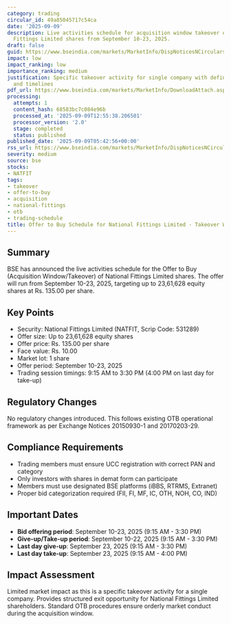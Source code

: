 ```yaml
---
category: trading
circular_id: 49a85045717c54ca
date: '2025-09-09'
description: Live activities schedule for acquisition window takeover of National
  Fittings Limited shares from September 10-23, 2025.
draft: false
guid: https://www.bseindia.com/markets/MarketInfo/DispNoticesNCirculars.aspx?Noticeid={9B1730B4-4099-4B21-92C6-7167208AEFA0}&noticeno=20250909-4&dt=09/09/2025&icount=4&totcount=57&flag=0
impact: low
impact_ranking: low
importance_ranking: medium
justification: Specific takeover activity for single company with defined procedures
  and timelines
pdf_url: https://www.bseindia.com/markets/MarketInfo/DownloadAttach.aspx?id=20250909-4&attachedId=
processing:
  attempts: 1
  content_hash: 68583bc7c084e96b
  processed_at: '2025-09-09T12:55:38.206501'
  processor_version: '2.0'
  stage: completed
  status: published
published_date: '2025-09-09T05:42:56+00:00'
rss_url: https://www.bseindia.com/markets/MarketInfo/DispNoticesNCirculars.aspx?Noticeid={9B1730B4-4099-4B21-92C6-7167208AEFA0}&noticeno=20250909-4&dt=09/09/2025&icount=4&totcount=57&flag=0
severity: medium
source: bse
stocks:
- NATFIT
tags:
- takeover
- offer-to-buy
- acquisition
- national-fittings
- otb
- trading-schedule
title: Offer to Buy Schedule for National Fittings Limited - Takeover Window
---
```


## Summary

BSE has announced the live activities schedule for the Offer to Buy (Acquisition Window/Takeover) of National Fittings Limited shares. The offer will run from September 10-23, 2025, targeting up to 23,61,628 equity shares at Rs. 135.00 per share.

## Key Points

- Security: National Fittings Limited (NATFIT, Scrip Code: 531289)
- Offer size: Up to 23,61,628 equity shares
- Offer price: Rs. 135.00 per share
- Face value: Rs. 10.00
- Market lot: 1 share
- Offer period: September 10-23, 2025
- Trading session timings: 9:15 AM to 3:30 PM (4:00 PM on last day for take-up)

## Regulatory Changes

No regulatory changes introduced. This follows existing OTB operational framework as per Exchange Notices 20150930-1 and 20170203-29.

## Compliance Requirements

- Trading members must ensure UCC registration with correct PAN and category
- Only investors with shares in demat form can participate
- Members must use designated BSE platforms (iBBS, RTRMS, Extranet)
- Proper bid categorization required (FII, FI, MF, IC, OTH, NOH, CO, IND)

## Important Dates

- **Bid offering period**: September 10-23, 2025 (9:15 AM - 3:30 PM)
- **Give-up/Take-up period**: September 10-22, 2025 (9:15 AM - 3:30 PM)
- **Last day give-up**: September 23, 2025 (9:15 AM - 3:30 PM)
- **Last day take-up**: September 23, 2025 (9:15 AM - 4:00 PM)

## Impact Assessment

Limited market impact as this is a specific takeover activity for a single company. Provides structured exit opportunity for National Fittings Limited shareholders. Standard OTB procedures ensure orderly market conduct during the acquisition window.